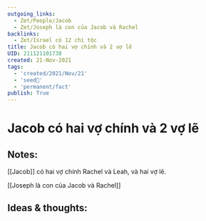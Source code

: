 ```yaml
---
outgoing_links:
  - Zet/People/Jacob
  - Zet/Joseph là con của Jacob và Rachel
backlinks:
  - Zet/Israel có 12 chi tộc
title: Jacob có hai vợ chính và 2 vợ lẽ
UID: 211121101738
created: 21-Nov-2021
tags:
  - 'created/2021/Nov/21'
  - 'seed🥜'
  - 'permanent/fact'
publish: True
---
```

# Jacob có hai vợ chính và 2 vợ lẽ

## Notes:
[[Jacob]] có hai vợ chính Rachel và Leah, và hai vợ lẽ.

[[Joseph là con của Jacob và Rachel]]

## Ideas & thoughts:


